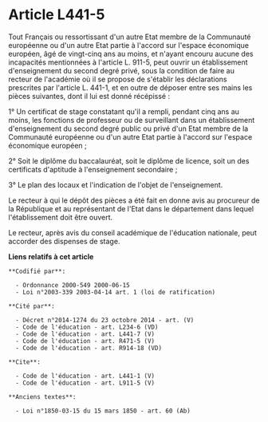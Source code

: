 # Article L441-5

Tout Français ou ressortissant d'un autre Etat membre de la Communauté européenne ou d'un autre Etat partie à l'accord sur
l'espace économique européen, âgé de vingt-cinq ans au moins, et n'ayant encouru aucune des incapacités mentionnées à
l'article L. 911-5, peut ouvrir un établissement d'enseignement du second degré privé, sous la condition de faire au recteur
de l'académie où il se propose de s'établir les déclarations prescrites par l'article L. 441-1, et en outre de déposer entre
ses mains les pièces suivantes, dont il lui est donné récépissé : 

1° Un certificat de stage constatant qu'il a rempli, pendant cinq ans au moins, les fonctions de professeur ou de surveillant
dans un établissement d'enseignement du second degré public ou privé d'un Etat membre de la Communauté européenne ou d'un
autre Etat partie à l'accord sur l'espace économique européen ; 

2° Soit le diplôme du baccalauréat, soit le diplôme de licence, soit un des certificats d'aptitude à l'enseignement
secondaire ; 

3° Le plan des locaux et l'indication de l'objet de l'enseignement. 

Le recteur à qui le dépôt des pièces a été fait en donne avis au procureur de la République et au représentant de l'Etat dans
le département dans lequel l'établissement doit être ouvert. 

Le recteur, après avis du conseil académique de l'éducation nationale, peut accorder des dispenses de stage.

**Liens relatifs à cet article**

	**Codifié par**:

	  - Ordonnance 2000-549 2000-06-15
	  - Loi n°2003-339 2003-04-14 art. 1 (loi de ratification)

	**Cité par**:

	  - Décret n°2014-1274 du 23 octobre 2014 - art. (V)
	  - Code de l'éducation - art. L234-6 (VD)
	  - Code de l'éducation - art. L441-7 (V)
	  - Code de l'éducation - art. R471-5 (V)
	  - Code de l'éducation - art. R914-18 (VD)

	**Cite**:

	  - Code de l'éducation - art. L441-1 (V)
	  - Code de l'éducation - art. L911-5 (V)

	**Anciens textes**:

	  - Loi n°1850-03-15 du 15 mars 1850 - art. 60 (Ab)
